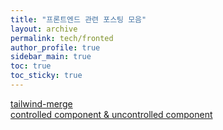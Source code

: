 ```yaml
---
title: "프론트엔드 관련 포스팅 모음"
layout: archive
permalink: tech/fronted
author_profile: true
sidebar_main: true
toc: true
toc_sticky: true
---
```


[tailwind-merge](https://yunajoe.github.io/tech/fronted/1) <br>
[controlled component & uncontrolled component](/tech/fronted/2)
